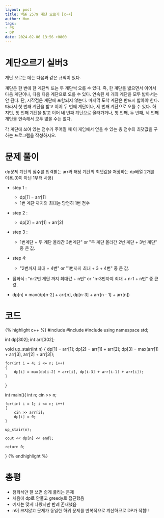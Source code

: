 ```yaml
---
layout: post
title: 백준 2579 계단 오르기 [c++]
author: Hun
tags:
- PS
- DP
date: 2024-02-06 13:56 +0800
---
```

# 계단오르기 실버3

계단 오르는 데는 다음과 같은 규칙이 있다.

계단은 한 번에 한 계단씩 또는 두 계단씩 오를 수 있다. 즉, 한 계단을 밟으면서 이어서 다음 계단이나, 다음 다음 계단으로 오를 수 있다.
연속된 세 개의 계단을 모두 밟아서는 안 된다. 단, 시작점은 계단에 포함되지 않는다.
마지막 도착 계단은 반드시 밟아야 한다.
따라서 첫 번째 계단을 밟고 이어 두 번째 계단이나, 세 번째 계단으로 오를 수 있다. 하지만, 첫 번째 계단을 밟고 이어 네 번째 계단으로 올라가거나, 첫 번째, 두 번째, 세 번째 계단을 연속해서 모두 밟을 수는 없다.

각 계단에 쓰여 있는 점수가 주어질 때 이 게임에서 얻을 수 있는 총 점수의 최댓값을 구하는 프로그램을 작성하시오.

# 문제 풀이
dp문제
계단의 점수를 입력받는 arr와 해당 계단의 최댓값을 저장하는 dp배열 2개를 이용.(0이 아닌 1부터 사용)
- step 1 :
  - dp[1] = arr[1]
  - 1번 계단 까지의 최대는 당연히 1번 점수
- step 2 :
  - dp[2] = arr[1] + arr[2]
- step 3 :
  - 1번계단 + 두 계단 올라간 3번계단" or "두 계단 올라간 2번 계단 + 3번 계단" 중 큰 값.
- step 4:
  - "2번까지 최대 + 4번" or "1번까지 최대 + 3 + 4번" 중 큰 값.

- 점화식 : "n-2번 계단 까지 최대값 + n번" or "n-3번까지 최대 + n-1 + n번" 중 큰 값.
- dp[n] = max(dp[n-2] + arr[n], dp[n-3] + arr[n - 1] + arr[n])

# 코드

{% highlight c++ %}
#include <iostream>
#include <vector>
#include <algorithm>
using namespace std;

int dp[302];
int arr[302];

void up_stair(int n)
{
    dp[1] = arr[1];
    dp[2] = arr[1] + arr[2];
    dp[3] = max(arr[1] + arr[3], arr[2] + arr[3]);
    
    for(int i = 4; i <= n; i++)
    {
        dp[i] = max(dp[i-2] + arr[i], dp[i-3] + arr[i-1] + arr[i]);
    }
}

int main(){
    int n;
    cin >> n;

    for(int i = 1; i <= n; i++)
    {
        cin >> arr[i];
        dp[i] = 0;
    }
    
    up_stair(n);

    cout << dp[n] << endl;

    return 0;
}
{% endhighlight %}

# 총평
- 점화식만 잘 쓰면 쉽게 풀리는 문제
- 처음에 dp로 안풀고 greedy로 접근했음
- 예제는 맞게 나왔지만 반례 존재했음
- n이 크지않고 문제가 동일한 하위 문제를 반복적으로 계산하므로 DP가 적합!!
